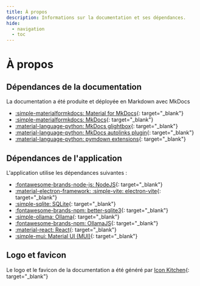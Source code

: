 ```yaml
---
title: À propos
description: Informations sur la documentation et ses dépendances.
hide:
  - navigation
  - toc
---
```


# À propos


## Dépendances de la documentation

La documentation a été produite et déployée en Markdown avec MkDocs

- [:simple-materialformkdocs: Material for MkDocs](https://squidfunk.github.io/mkdocs-material){: target="_blank"}
- [:simple-materialformkdocs: MkDocs](https://www.mkdocs.org/){: target="_blank"}
- [:material-language-python: MkDocs glightbox](https://pypi.org/project/mkdocs-glightbox/){: target="_blank"}
- [:material-language-python: MkDocs autolinks plugin](https://github.com/zachhannum/mkdocs-autolinks-plugin){: target="_blank"}
- [:material-language-python: pymdown extensions](https://pypi.org/project/pymdown-extensions/){: target="_blank"}


## Dépendances de l'application

L'application utilise les dépendances suivantes :

- [:fontawesome-brands-node-js: NodeJS](https://nodejs.org/fr){: target="_blank"}
- [:material-electron-framework:  :simple-vite: electron-vite](https://electron-vite.org/){: target="_blank"}
- [:simple-sqlite: SQLite](https://www.sqlite.org/index.html){: target="_blank"}
- [:fontawesome-brands-npm: better-sqlite3](https://www.npmjs.com/package/better-sqlite3){: target="_blank"}
- [:simple-ollama: Ollama](https://ollama.com/){: target="_blank"}
- [:fontawesome-brands-npm: OllamaJS](https://www.npmjs.com/package/ollama){: target="_blank"}
- [:material-react: React](https://react.dev/){: target="_blank"}
- [:simple-mui: Material UI (MUI)](https://mui.com/){: target="_blank"}

## Logo et favicon

Le logo et le favicon de la documentation a été généré par [Icon Kitchen](https://icon.kitchen/){: target="_blank"}